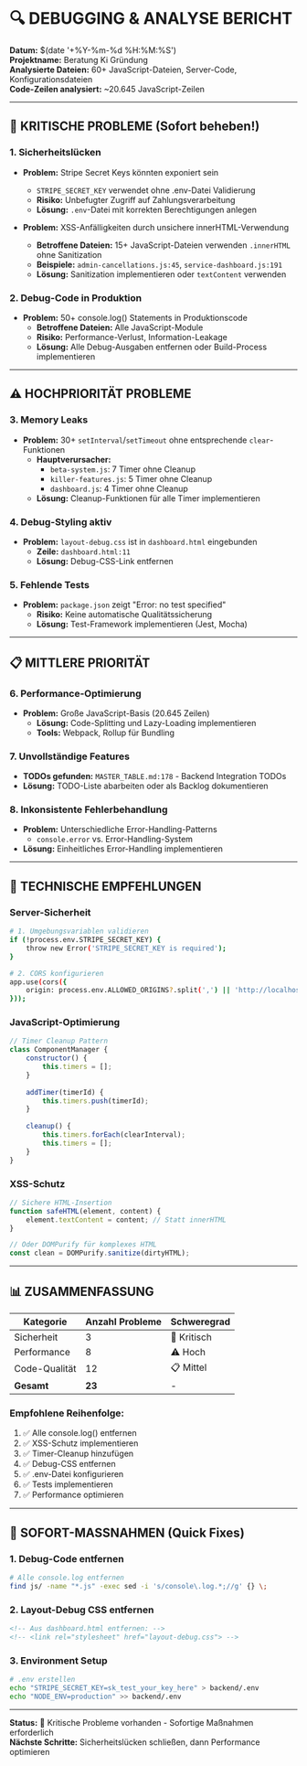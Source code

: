# 🔍 DEBUGGING & ANALYSE BERICHT
**Datum:** $(date '+%Y-%m-%d %H:%M:%S')  
**Projektname:** Beratung Ki Gründung  
**Analysierte Dateien:** 60+ JavaScript-Dateien, Server-Code, Konfigurationsdateien  
**Code-Zeilen analysiert:** ~20.645 JavaScript-Zeilen

---

## 🚨 KRITISCHE PROBLEME (Sofort beheben!)

### 1. **Sicherheitslücken**
- **Problem:** Stripe Secret Keys könnten exponiert sein
  - `STRIPE_SECRET_KEY` verwendet ohne .env-Datei Validierung
  - **Risiko:** Unbefugter Zugriff auf Zahlungsverarbeitung
  - **Lösung:** `.env`-Datei mit korrekten Berechtigungen anlegen

- **Problem:** XSS-Anfälligkeiten durch unsichere innerHTML-Verwendung
  - **Betroffene Dateien:** 15+ JavaScript-Dateien verwenden `.innerHTML` ohne Sanitization
  - **Beispiele:** `admin-cancellations.js:45`, `service-dashboard.js:191`
  - **Lösung:** Sanitization implementieren oder `textContent` verwenden

### 2. **Debug-Code in Produktion**
- **Problem:** 50+ console.log() Statements in Produktionscode
  - **Betroffene Dateien:** Alle JavaScript-Module
  - **Risiko:** Performance-Verlust, Information-Leakage
  - **Lösung:** Alle Debug-Ausgaben entfernen oder Build-Process implementieren

---

## ⚠️ HOCHPRIORITÄT PROBLEME

### 3. **Memory Leaks**
- **Problem:** 30+ `setInterval`/`setTimeout` ohne entsprechende `clear`-Funktionen
  - **Hauptverursacher:** 
    - `beta-system.js`: 7 Timer ohne Cleanup
    - `killer-features.js`: 5 Timer ohne Cleanup
    - `dashboard.js`: 4 Timer ohne Cleanup
  - **Lösung:** Cleanup-Funktionen für alle Timer implementieren

### 4. **Debug-Styling aktiv**
- **Problem:** `layout-debug.css` ist in `dashboard.html` eingebunden
  - **Zeile:** `dashboard.html:11`
  - **Lösung:** Debug-CSS-Link entfernen

### 5. **Fehlende Tests**
- **Problem:** `package.json` zeigt "Error: no test specified"
  - **Risiko:** Keine automatische Qualitätssicherung
  - **Lösung:** Test-Framework implementieren (Jest, Mocha)

---

## 📋 MITTLERE PRIORITÄT

### 6. **Performance-Optimierung**
- **Problem:** Große JavaScript-Basis (20.645 Zeilen)
  - **Lösung:** Code-Splitting und Lazy-Loading implementieren
  - **Tools:** Webpack, Rollup für Bundling

### 7. **Unvollständige Features**
- **TODOs gefunden:** `MASTER_TABLE.md:178` - Backend Integration TODOs
- **Lösung:** TODO-Liste abarbeiten oder als Backlog dokumentieren

### 8. **Inkonsistente Fehlerbehandlung**
- **Problem:** Unterschiedliche Error-Handling-Patterns
  - `console.error` vs. Error-Handling-System
- **Lösung:** Einheitliches Error-Handling implementieren

---

## 🔧 TECHNISCHE EMPFEHLUNGEN

### Server-Sicherheit
```bash
# 1. Umgebungsvariablen validieren
if (!process.env.STRIPE_SECRET_KEY) {
    throw new Error('STRIPE_SECRET_KEY is required');
}

# 2. CORS konfigurieren
app.use(cors({
    origin: process.env.ALLOWED_ORIGINS?.split(',') || 'http://localhost:3000'
}));
```

### JavaScript-Optimierung
```javascript
// Timer Cleanup Pattern
class ComponentManager {
    constructor() {
        this.timers = [];
    }
    
    addTimer(timerId) {
        this.timers.push(timerId);
    }
    
    cleanup() {
        this.timers.forEach(clearInterval);
        this.timers = [];
    }
}
```

### XSS-Schutz
```javascript
// Sichere HTML-Insertion
function safeHTML(element, content) {
    element.textContent = content; // Statt innerHTML
}

// Oder DOMPurify für komplexes HTML
const clean = DOMPurify.sanitize(dirtyHTML);
```

---

## 📊 ZUSAMMENFASSUNG

| Kategorie | Anzahl Probleme | Schweregrad |
|-----------|----------------|-------------|
| Sicherheit | 3 | 🚨 Kritisch |
| Performance | 8 | ⚠️ Hoch |
| Code-Qualität | 12 | 📋 Mittel |
| **Gesamt** | **23** | - |

### Empfohlene Reihenfolge:
1. ✅ Alle console.log() entfernen
2. ✅ XSS-Schutz implementieren  
3. ✅ Timer-Cleanup hinzufügen
4. ✅ Debug-CSS entfernen
5. ✅ .env-Datei konfigurieren
6. ✅ Tests implementieren
7. ✅ Performance optimieren

---

## 🎯 SOFORT-MASSNAHMEN (Quick Fixes)

### 1. Debug-Code entfernen
```bash
# Alle console.log entfernen
find js/ -name "*.js" -exec sed -i 's/console\.log.*;//g' {} \;
```

### 2. Layout-Debug CSS entfernen
```html
<!-- Aus dashboard.html entfernen: -->
<!-- <link rel="stylesheet" href="layout-debug.css"> -->
```

### 3. Environment Setup
```bash
# .env erstellen
echo "STRIPE_SECRET_KEY=sk_test_your_key_here" > backend/.env
echo "NODE_ENV=production" >> backend/.env
```

---

**Status:** 🔴 Kritische Probleme vorhanden - Sofortige Maßnahmen erforderlich  
**Nächste Schritte:** Sicherheitslücken schließen, dann Performance optimieren